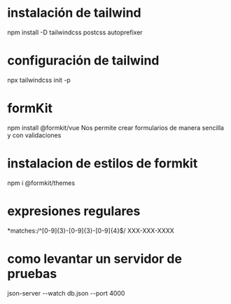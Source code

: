 # instalación de tailwind
npm install -D tailwindcss postcss autoprefixer

# configuración de tailwind
npx tailwindcss init -p

# formKit
npm install @formkit/vue
Nos permite crear formularios de manera sencilla y con validaciones
# instalacion de estilos de formkit
npm i @formkit/themes

# expresiones regulares
*matches:/^[0-9]{3}-[0-9]{3}-[0-9]{4}$/
XXX-XXX-XXXX

# como levantar un servidor de pruebas
json-server --watch db.json --port 4000